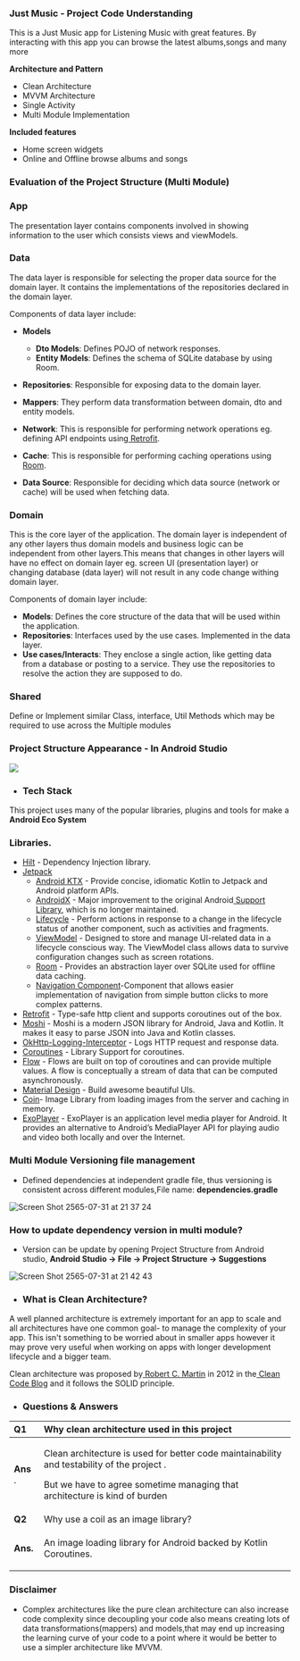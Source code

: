 
### Just Music - Project Code Understanding

This is a Just Music app for Listening Music with great features.
By interacting with this app you can browse the latest albums,songs and many more

**Architecture and Pattern**
- Clean Architecture
- MVVM Architecture
- Single Activity
- Multi Module Implementation

**Included features**
- Home screen widgets
- Online and Offline browse albums and songs

### Evaluation of the Project Structure (Multi Module)

### App
The presentation layer contains components involved in showing information to the user which consists views and viewModels.

### Data
The data layer is responsible for selecting the proper data source for the domain layer. It contains the implementations of the repositories declared in the domain layer.

Components of data layer include:

- **Models**

  - **Dto Models**: Defines POJO of network responses.
  - **Entity Models**: Defines the schema of SQLite database by using Room.

- **Repositories**: Responsible for exposing data to the domain layer.
- **Mappers**: They perform data transformation between domain, dto and entity models.
- **Network**: This is responsible for performing network operations eg. defining API endpoints using[ ](https://square.github.io/retrofit/)[Retrofit](https://square.github.io/retrofit/).
- **Cache**: This is responsible for performing caching operations using[ ](https://developer.android.com/training/data-storage/room)[Room](https://developer.android.com/training/data-storage/room).
- **Data Source**: Responsible for deciding which data source (network or cache) will be used when fetching data.

### Domain
This is the core layer of the application. The domain layer is independent of any other layers thus domain models and business logic can be independent from other layers.This means that changes in other layers will have no effect on domain layer eg. screen UI (presentation layer) or changing database (data layer) will not result in any code change withing domain layer.

Components of domain layer include:
- **Models**: Defines the core structure of the data that will be used within the application.
- **Repositories**: Interfaces used by the use cases. Implemented in the data layer.
- **Use cases/Interacts**: They enclose a single action, like getting data from a database or posting to a service. They use the repositories to resolve the action they are supposed to do.

### Shared
Define or Implement similar Class, interface, Util Methods which may be required to use across the Multiple modules

###  Project Structure Appearance - In Android Studio
<img src="https://user-images.githubusercontent.com/10848154/182030106-49fd6657-b878-4066-84f7-1b0512edf5c5.png"/>

- ### **Tech Stack**
This project uses many of the popular libraries, plugins and tools for make a **Android Eco System**
### **Libraries.**
- [Hilt](https://developer.android.com/training/dependency-injection/hilt-android) - Dependency Injection library.
- [Jetpack
  ](https://developer.android.com/jetpack)
    - [Android KTX](https://developer.android.com/kotlin/ktx.html) - Provide concise, idiomatic Kotlin to Jetpack and Android platform APIs.
    - [AndroidX](https://developer.android.com/jetpack/androidx) - Major improvement to the original Android[ ](https://developer.android.com/topic/libraries/support-library/index)[Support Library](https://developer.android.com/topic/libraries/support-library/index), which is no longer maintained.
    - [Lifecycle](https://developer.android.com/topic/libraries/architecture/lifecycle) - Perform actions in response to a change in the lifecycle status of another component, such as activities and fragments.
    - [ViewModel](https://developer.android.com/topic/libraries/architecture/viewmodel) - Designed to store and manage UI-related data in a lifecycle conscious way. The ViewModel class allows data to survive configuration changes such as screen rotations.
    - [Room](https://developer.android.com/training/data-storage/room) - Provides an abstraction layer over SQLite used for offline data caching.
    - [Navigation Component](https://developer.android.com/guide/navigation/navigation-getting-started)-Component that allows easier implementation of navigation from simple button clicks to more complex patterns.
- [Retrofit](https://square.github.io/retrofit/) - Type-safe http client and supports coroutines out of the box.
- [Moshi](https://github.com/square/moshi) - Moshi is a modern JSON library for Android, Java and Kotlin. It makes it easy to parse JSON into Java and Kotlin classes.
- [OkHttp-Logging-Interceptor](https://github.com/square/okhttp/blob/master/okhttp-logging-interceptor/README.md) - Logs HTTP request and response data.
- [Coroutines](https://github.com/Kotlin/kotlinx.coroutines) - Library Support for coroutines.
- [Flow](https://developer.android.com/kotlin/flow) - Flows are built on top of coroutines and can provide multiple values. A flow is conceptually a stream of data that can be computed asynchronously.
- [Material Design](https://material.io/develop/android/docs/getting-started/) - Build awesome beautiful UIs.
- [Coin](https://github.com/coil-kt/coil)- Image Library from loading images from the server and caching in memory.
- [ExoPlayer](https://github.com/google/ExoPlayer) - ExoPlayer is an application level media player for Android. It provides an alternative to Android’s MediaPlayer API for playing audio and video both locally and over the Internet.


### Multi Module Versioning file management

- Defined dependencies at independent gradle file, thus versioning is consistent across different modules,File name: **dependencies.gradle**

![Screen Shot 2565-07-31 at 21 37 24](https://user-images.githubusercontent.com/10848154/219452957-b1a62dc5-3413-4dfb-9353-e7b36a6fdcfc.png)

### How to update dependency version in multi module?

- Version can be update by opening Project Structure from Android studio, **Android Studio -> File -> Project Structure -> Suggestions**

![Screen Shot 2565-07-31 at 21 42 43](https://user-images.githubusercontent.com/10848154/182035449-4f63df17-af78-4a90-a83c-506fe0ddb07b.png)

- ### **What is Clean Architecture?**
A well planned architecture is extremely important for an app to scale and all architectures have one common goal- to manage the complexity of your app. This isn't something to be worried about in smaller apps however it may prove very useful when working on apps with longer development lifecycle and a bigger team.

Clean architecture was proposed by[ ](https://en.wikipedia.org/wiki/Robert_C._Martin)[Robert C. Martin](https://en.wikipedia.org/wiki/Robert_C._Martin) in 2012 in the[ ](http://blog.cleancoder.com/uncle-bob/2012/08/13/the-clean-architecture.html)[Clean Code Blog](http://blog.cleancoder.com/uncle-bob/2012/08/13/the-clean-architecture.html) and it follows the SOLID principle.

- ### **Questions & Answers**

|**Q1** |Why clean architecture used in this project|
| :- | :- |
|**Ans** .|<p>Clean architecture is used for better code maintainability and testability of the project .</p><p></p><p>But we have to agree sometime managing that architecture is kind of burden </p>|
|**Q2**|Why use a coil as an image library?|
|**Ans.**|<p>An image loading library for Android backed by Kotlin Coroutines.

### Disclaimer
- Complex architectures like the pure clean architecture can also increase code complexity since decoupling your code also means creating lots of data transformations(mappers) and models,that may end up increasing the learning curve of your code to a point where it would be better to use a simpler architecture like MVVM.
